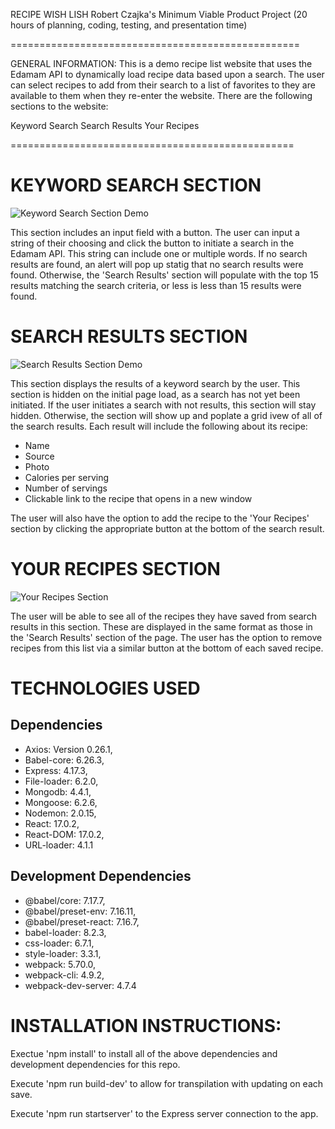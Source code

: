RECIPE WISH LISH
Robert Czajka's Minimum Viable Product Project (20 hours of planning, coding, testing, and presentation time)

==================================================

GENERAL INFORMATION:
This is a demo recipe list website that uses the Edamam API to dynamically load recipe data based upon a search. The user can select recipes to add from their search to a list of favorites to they are available to them when they re-enter the website. There are the following sections to the website:

Keyword Search
Search Results
Your Recipes

=================================================

# KEYWORD SEARCH SECTION

![Keyword Search Section Demo](https://i.imgur.com/NyZd4kM.gif)

This section includes an input field with a button. The user can input a string of their choosing and click the button to initiate a search in the Edamam API. This string can include one or multiple words. If no search results are found, an alert will pop up statig that no search results were found. Otherwise, the 'Search Results' section will populate with the top 15 results matching the search criteria, or less is less than 15 results were found.

# SEARCH RESULTS SECTION

![Search Results Section Demo](https://i.imgur.com/slZDUPj.gif)

This section displays the results of a keyword search by the user. This section is hidden on the initial page load, as a search has not yet been initiated. If the user initiates a search with not results, this section will stay hidden. Otherwise, the section will show up and poplate a grid ivew of all of the search results. Each result will include the following about its recipe:

- Name
- Source
- Photo
- Calories per serving
- Number of servings
- Clickable link to the recipe that opens in a new window

The user will also have the option to add the recipe to the 'Your Recipes' section by clicking the appropriate button at the bottom of the search result.

# YOUR RECIPES SECTION

![Your Recipes Section](https://i.imgur.com/4fWztQu.gif)

The user will be able to see all of the recipes they have saved from search results in this section. These are displayed in the same format as those in the 'Search Results' section of the page. The user has the option to remove recipes from this list via a similar button at the bottom of each saved recipe.

# TECHNOLOGIES USED

## Dependencies

- Axios: Version 0.26.1,
- Babel-core: 6.26.3,
- Express: 4.17.3,
- File-loader: 6.2.0,
- Mongodb: 4.4.1,
- Mongoose: 6.2.6,
- Nodemon: 2.0.15,
- React: 17.0.2,
- React-DOM: 17.0.2,
- URL-loader: 4.1.1

## Development Dependencies

- @babel/core: 7.17.7,
- @babel/preset-env: 7.16.11,
- @babel/preset-react: 7.16.7,
- babel-loader: 8.2.3,
- css-loader: 6.7.1,
- style-loader: 3.3.1,
- webpack: 5.70.0,
- webpack-cli: 4.9.2,
- webpack-dev-server: 4.7.4

# INSTALLATION INSTRUCTIONS:

Exectue 'npm install' to install all of the above dependencies and development dependencies for this repo.

Execute 'npm run build-dev' to allow for transpilation with updating on each save.

Execute 'npm run startserver' to the Express server connection to the app.
